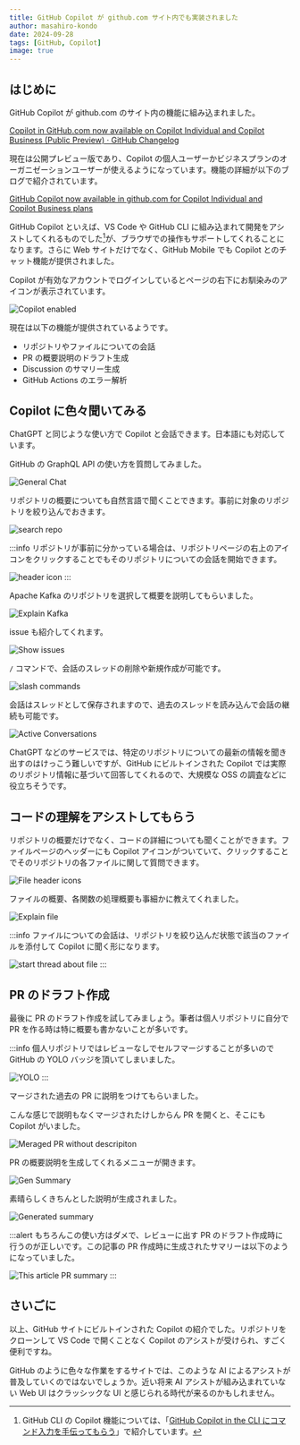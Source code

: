 ```yaml
---
title: GitHub Copilot が github.com サイト内でも実装されました
author: masahiro-kondo
date: 2024-09-28
tags: [GitHub, Copilot]
image: true
---
```


## はじめに

GitHub Copilot が github.com のサイト内の機能に組み込まれました。

[Copilot in GitHub.com now available on Copilot Individual and Copilot Business (Public Preview) · GitHub Changelog](https://github.blog/changelog/2024-09-26-copilot-in-github-com-now-available-on-copilot-individual-and-copilot-business-public-preview/)

現在は公開プレビュー版であり、Copilot の個人ユーザーかビジネスプランのオーガニゼーションユーザーが使えるようになっています。機能の詳細が以下のブログで紹介されています。

[GitHub Copilot now available in github.com for Copilot Individual and Copilot Business plans](https://github.blog/news-insights/product-news/github-copilot-now-available-in-github-com-for-copilot-individual-and-copilot-business-plans/)

GitHub Copilot といえば、VS Code や GitHub CLI に組み込まれて開発をアシストしてくれるものでした[^1]が、ブラウザでの操作もサポートしてくれることになります。さらに Web サイトだけでなく、GitHub Mobile でも Copilot とのチャット機能が提供されました。

[^1]: GitHub CLI の Copilot 機能については、「[GitHub Copilot in the CLI にコマンド入力を手伝ってもらう](/blogs/2024/02/28/github-copilot-in-cli/)」で紹介しています。

Copilot が有効なアカウントでログインしているとページの右下にお馴染みのアイコンが表示されています。

![Copilot enabled](https://i.gyazo.com/f24dcbb0a6461e9bd7ad525e31bf52e3.png)

現在は以下の機能が提供されているようです。

- リポジトリやファイルについての会話
- PR の概要説明のドラフト生成
- Discussion のサマリー生成
- GitHub Actions のエラー解析

## Copilot に色々聞いてみる
ChatGPT と同じような使い方で Copilot と会話できます。日本語にも対応しています。

GitHub の GraphQL API の使い方を質問してみました。

![General Chat](https://i.gyazo.com/43aed6bfb3eb72dd087370a3fa3af1d1.png)

リポジトリの概要についても自然言語で聞くことできます。事前に対象のリポジトリを絞り込んでおきます。

![search repo](https://i.gyazo.com/7d5456ff1661592248bdddca252368d4.png)

:::info
リポジトリが事前に分かっている場合は、リポジトリページの右上のアイコンをクリックすることでもそのリポジトリについての会話を開始できます。

![header icon](https://i.gyazo.com/eb9e0892815b814bcf0327c6fa1c90ab.png)
:::

Apache Kafka のリポジトリを選択して概要を説明してもらいました。

![Explain Kafka](https://i.gyazo.com/67c2948272364f4f02881269f6aedea4.png)

issue も紹介してくれます。

![Show issues](https://i.gyazo.com/138400b199cd8fee1bd68fc3b5e75cc5.png)

`/` コマンドで、会話のスレッドの削除や新規作成が可能です。

![slash commands](https://i.gyazo.com/a0b544aea6a31292e241514ea8817926.png)

会話はスレッドとして保存されますので、過去のスレッドを読み込んで会話の継続も可能です。

![Active Conversations](https://i.gyazo.com/1702def63b69af4a79c330dcf3d6e6c5.png)

ChatGPT などのサービスでは、特定のリポジトリについての最新の情報を聞き出すのはけっこう難しいですが、GitHub にビルトインされた Copilot では実際のリポジトリ情報に基づいて回答してくれるので、大規模な OSS の調査などに役立ちそうです。

## コードの理解をアシストしてもらう
リポジトリの概要だけでなく、コードの詳細についても聞くことができます。ファイルページのヘッダーにも Copilot アイコンがついていて、クリックすることでそのリポジトリの各ファイルに関して質問できます。

![File header icons](https://i.gyazo.com/5f3f0f7a94961296f8c331f132262af8.png)

ファイルの概要、各関数の処理概要も事細かに教えてくれました。

![Explain file](https://i.gyazo.com/ba03edf91b8292b955b306c471edf125.png)

:::info
ファイルについての会話は、リポジトリを絞り込んだ状態で該当のファイルを添付して Copilot に聞く形になります。

![start thread about file](https://i.gyazo.com/bad7cb56dec07d2683d4d9241d04565b.png)
:::

## PR のドラフト作成

最後に PR のドラフト作成を試してみましょう。筆者は個人リポジトリに自分で PR を作る時は特に概要も書かないことが多いです。

:::info
個人リポジトリではレビューなしでセルフマージすることが多いので GitHub の YOLO バッジを頂いてしまいました。

![YOLO](https://i.gyazo.com/667ce08351d9e719ffd10b22fc950145.png)
:::

マージされた過去の PR に説明をつけてもらいました。

こんな感じで説明もなくマージされたけしからん PR を開くと、そこにも Copilot がいました。

![Meraged PR without descripiton](https://i.gyazo.com/81ef73cd9e7ee41c76bf1b91fb57847f.png)

PR の概要説明を生成してくれるメニューが開きます。

![Gen Summary](https://i.gyazo.com/92fe83faddbe9b680134c8e7fd4ade5b.png)

素晴らしくきちんとした説明が生成されました。

![Generated summary](https://i.gyazo.com/58f52c5dccafe62e721f772605279e1e.png)

:::alert
もちろんこの使い方はダメで、レビューに出す PR のドラフト作成時に行うのが正しいです。この記事の PR 作成時に生成されたサマリーは以下のようになっていました。

![This article PR summary](https://i.gyazo.com/ba3b52451aaca5c0768fcc9c66889826.png)
:::

## さいごに
以上、GitHub サイトにビルトインされた Copilot の紹介でした。リポジトリをクローンして VS Code で開くことなく Copilot のアシストが受けられ、すごく便利ですね。

GitHub のように色々な作業をするサイトでは、このような AI によるアシストが普及していくのではないでしょうか。近い将来 AI アシストが組み込まれていない Web UI はクラッシックな UI と感じられる時代が来るのかもしれません。
